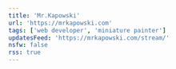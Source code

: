 ```yaml
---
title: 'Mr.Kapowski'
url: 'https://mrkapowski.com'
tags: ['web developer', 'miniature painter']
updatesFeed: 'https://mrkapowski.com/stream/'
nsfw: false
rss: true
---
```

